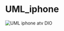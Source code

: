 # UML_iphone
![UML iphone atv DIO](https://github.com/Zoddick/UML_iphone/assets/110628770/dbd76761-a1c2-4322-a9a6-260bd29f9db3)
